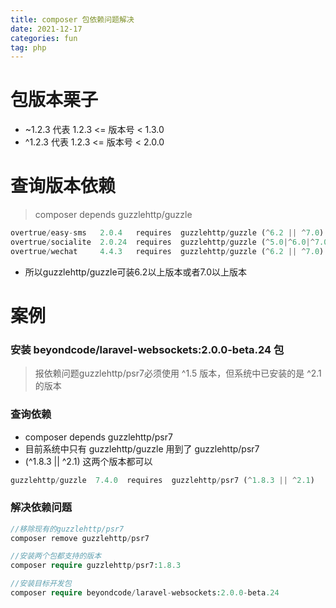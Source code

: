 ```yaml
---
title: composer 包依赖问题解决
date: 2021-12-17
categories: fun
tag: php
---
```



# 包版本栗子
- ~1.2.3 代表 1.2.3 <= 版本号 < 1.3.0
- ^1.2.3 代表 1.2.3 <= 版本号 < 2.0.0

# 查询版本依赖
> composer depends guzzlehttp/guzzle

``` php
overtrue/easy-sms   2.0.4   requires  guzzlehttp/guzzle (^6.2 || ^7.0)
overtrue/socialite  2.0.24  requires  guzzlehttp/guzzle (^5.0|^6.0|^7.0)
overtrue/wechat     4.4.3   requires  guzzlehttp/guzzle (^6.2 || ^7.0)
```

- 所以guzzlehttp/guzzle可装6.2以上版本或者7.0以上版本

# 案例

### 安装 beyondcode/laravel-websockets:2.0.0-beta.24 包
> 报依赖问题guzzlehttp/psr7必须使用 ^1.5 版本，但系统中已安装的是 ^2.1 的版本

### 查询依赖
- composer depends guzzlehttp/psr7
- 目前系统中只有 guzzlehttp/guzzle 用到了 guzzlehttp/psr7
- (^1.8.3 || ^2.1) 这两个版本都可以

``` php
guzzlehttp/guzzle  7.4.0  requires  guzzlehttp/psr7 (^1.8.3 || ^2.1)
```

### 解决依赖问题

``` php
//移除现有的guzzlehttp/psr7
composer remove guzzlehttp/psr7

//安装两个包都支持的版本
composer require guzzlehttp/psr7:1.8.3

//安装目标开发包
composer require beyondcode/laravel-websockets:2.0.0-beta.24
```


